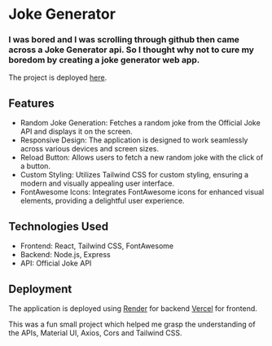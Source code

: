 # Joke Generator
### I was bored and I was scrolling through github then came across a Joke Generator api. So I thought why not to cure my boredom by creating a joke generator web app.
The project is deployed [here](https://joke-generator-eta-sage.vercel.app/).

## Features
* Random Joke Generation: Fetches a random joke from the Official Joke API and displays it on the screen.
* Responsive Design: The application is designed to work seamlessly across various devices and screen sizes.
* Reload Button: Allows users to fetch a new random joke with the click of a button.
* Custom Styling: Utilizes Tailwind CSS for custom styling, ensuring a modern and visually appealing user interface.
* FontAwesome Icons: Integrates FontAwesome icons for enhanced visual elements, providing a delightful user experience.

## Technologies Used
* Frontend: React, Tailwind CSS, FontAwesome
* Backend: Node.js, Express
* API: Official Joke API

## Deployment
The application is deployed using [Render](https://render.com/) for backend [Vercel](https://vercel.com/) for frontend.

This was a fun small project which helped me grasp the understanding of the APIs, Material UI, Axios, Cors and Tailwind CSS.
